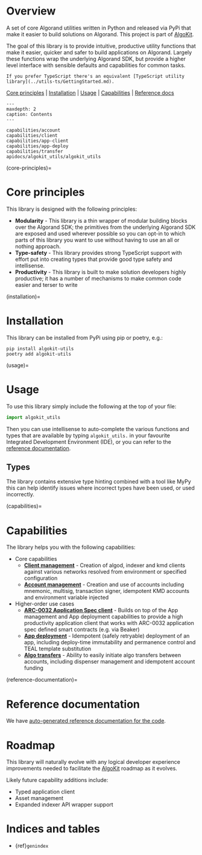 # Overview

A set of core Algorand utilities written in Python and released via PyPi that make it easier to build solutions on Algorand. 
This project is part of [AlgoKit](https://github.com/algorandfoundation/algokit-cli).

The goal of this library is to provide intuitive, productive utility functions that make it easier, quicker and safer to build applications on Algorand. 
Largely these functions wrap the underlying Algorand SDK, but provide a higher level interface with sensible defaults and capabilities for common tasks.

```{note}
If you prefer TypeScript there's an equivalent [TypeScript utility library](../utils-ts/GettingStarted.md).
```

[Core principles](#core-principles) | [Installation](#installation) | [Usage](#usage) | [Capabilities](#capabilities) | [Reference docs](#reference-documentation)

```{toctree}
---
maxdepth: 2
caption: Contents
---

capabilities/account
capabilities/client
capabilities/app-client
capabilities/app-deploy
capabilities/transfer
apidocs/algokit_utils/algokit_utils
```

(core-principles)=
# Core principles

This library is designed with the following principles:

* **Modularity** - This library is a thin wrapper of modular building blocks over the Algorand SDK; the primitives from the underlying Algorand SDK are 
  exposed and used wherever possible so you can opt-in to which parts of this library you want to use without having to use an all or nothing approach.
* **Type-safety** - This library provides strong TypeScript support with effort put into creating types that provide good type safety and intellisense.
* **Productivity** - This library is built to make solution developers highly productive; it has a number of mechanisms to make common code easier and terser to write

(installation)=
# Installation

This library can be installed from PyPi using pip or poetry, e.g.:

```
pip install algokit-utils
poetry add algokit-utils
```

(usage)=
# Usage

To use this library simply include the following at the top of your file:

```python
import algokit_utils
```

Then you can use intellisense to auto-complete the various functions and types that are available by typing `algokit_utils.` in your favourite Integrated Development Environment (IDE), 
or you can refer to the [reference documentation](apidocs/algokit_utils/algokit_utils.md).

## Types

The library contains extensive type hinting combined with a tool like MyPy this can help identify issues where incorrect types have been used, or used incorrectly.

(capabilities)=
# Capabilities

The library helps you with the following capabilities:

- Core capabilities
  - [**Client management**](capabilities/client.md) - Creation of algod, indexer and kmd clients against various networks resolved from environment or specified configuration
  - [**Account management**](capabilities/account.md) - Creation and use of accounts including mnemonic, multisig, transaction signer, idempotent KMD accounts and environment variable injected
- Higher-order use cases
  - [**ARC-0032 Application Spec client**](capabilities/app-client.md) - Builds on top of the App management and App deployment capabilities to provide a high productivity application client that works with ARC-0032 application spec defined smart contracts (e.g. via Beaker)
  - [**App deployment**](capabilities/app-deploy.md) - Idempotent (safely retryable) deployment of an app, including deploy-time immutability and permanence control and TEAL template substitution
  - [**Algo transfers**](capabilities/transfer.md) - Ability to easily initiate algo transfers between accounts, including dispenser management and idempotent account funding

(reference-documentation)=
# Reference documentation

We have [auto-generated reference documentation for the code](apidocs/algokit_utils/algokit_utils.md).

# Roadmap

This library will naturally evolve with any logical developer experience improvements needed to facilitate the [AlgoKit](https://github.com/algorandfoundation/algokit-cli) roadmap as it evolves.

Likely future capability additions include:

- Typed application client
- Asset management
- Expanded indexer API wrapper support

# Indices and tables

* {ref}`genindex`
